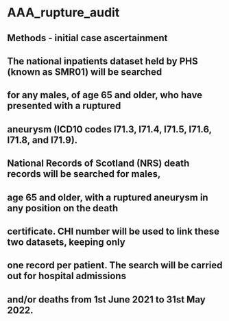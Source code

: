 # AAA_rupture_audit

## Methods - initial case ascertainment
## The national inpatients dataset held by PHS (known as SMR01) will be searched
## for any males, of age 65 and older, who have presented with a ruptured
## aneurysm (ICD10 codes I71.3, I71.4, I71.5, I71.6, I71.8, and I71.9).
## National Records of Scotland (NRS) death records will be searched for males,
## age 65 and older, with a ruptured aneurysm in any position on the death
## certificate. CHI number will be used to link these two datasets, keeping only
## one record per patient. The search will be carried out for hospital admissions
## and/or deaths from 1st June 2021 to 31st May 2022.